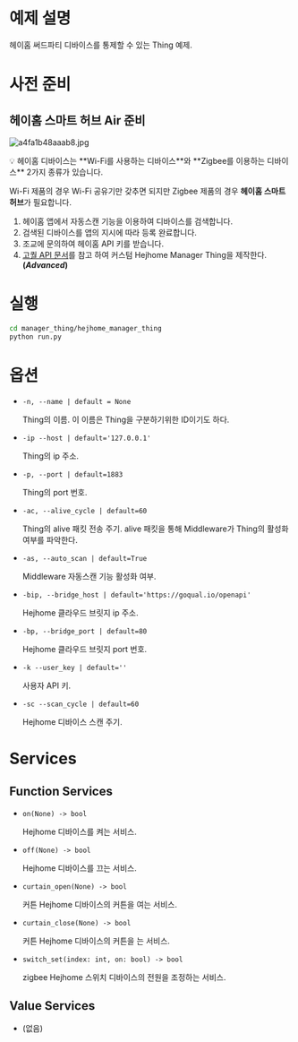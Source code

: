 # 예제 설명

헤이홈 써드파티 디바이스를 통제할 수 있는 Thing 예제.

# 사전 준비

## 헤이홈 스마트 허브 Air 준비

![a4fa1b48aaab8.jpg](https://s3-us-west-2.amazonaws.com/secure.notion-static.com/81dea08f-b965-45c3-932a-d72294849763/a4fa1b48aaab8.jpg)

<aside>
💡 헤이홈 디바이스는 **Wi-Fi를 사용하는 디바이스**와 **Zigbee를 이용하는 디바이스** 2가지 종류가 있습니다.

Wi-Fi 제품의 경우 Wi-Fi 공유기만 갖추면 되지만 Zigbee 제품의 경우 **헤이홈 스마트 허브**가 필요합니다.

</aside>

1. 헤이홈 앱에서 자동스캔 기능을 이용하여 디바이스를 검색합니다.
2. 검색된 디바이스를 앱의 지시에 따라 등록 완료합니다.
3. 조교에 문의하여 헤이홈 API 키를 받습니다.
4. [고퀄 API 문서](https://documenter.getpostman.com/view/7113846/SW14WHx6)를 참고 하여 커스텀 Hejhome Manager Thing을 제작한다. **(_Advanced_)**

# 실행

```bash
cd manager_thing/hejhome_manager_thing
python run.py
```

# 옵션

- `-n, --name | default = None`

  Thing의 이름. 이 이름은 Thing을 구분하기위한 ID이기도 하다.

- `-ip --host | default='127.0.0.1'`

  Thing의 ip 주소.

- `-p, --port | default=1883`

  Thing의 port 번호.

- `-ac, --alive_cycle | default=60`

  Thing의 alive 패킷 전송 주기. alive 패킷을 통해 Middleware가 Thing의 활성화 여부를 파악한다.

- `-as, --auto_scan | default=True`

  Middleware 자동스캔 기능 활성화 여부.

- `-bip, --bridge_host | default='https://goqual.io/openapi'`

  Hejhome 클라우드 브릿지 ip 주소.

- `-bp, --bridge_port | default=80`

  Hejhome 클라우드 브릿지 port 번호.

- `-k --user_key | default=''`

  사용자 API 키.

- `-sc --scan_cycle | default=60`

  Hejhome 디바이스 스캔 주기.

# Services

## Function Services

- `on(None) -> bool`

  Hejhome 디바이스를 켜는 서비스.

- `off(None) -> bool`

  Hejhome 디바이스를 끄는 서비스.

- `curtain_open(None) -> bool`

  커튼 Hejhome 디바이스의 커튼을 여는 서비스.

- `curtain_close(None) -> bool`

  커튼 Hejhome 디바이스의 커튼을 는 서비스.

- `switch_set(index: int, on: bool) -> bool`

  zigbee Hejhome 스위치 디바이스의 전원을 조정하는 서비스.

## Value Services

- (없음)
